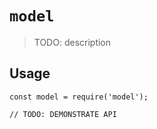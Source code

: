 # `model`

> TODO: description

## Usage

```
const model = require('model');

// TODO: DEMONSTRATE API
```
